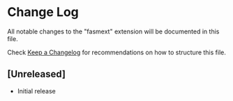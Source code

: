 # Change Log

All notable changes to the "fasmext" extension will be documented in this file.

Check [Keep a Changelog](http://keepachangelog.com/) for recommendations on how to structure this file.

## [Unreleased]

- Initial release